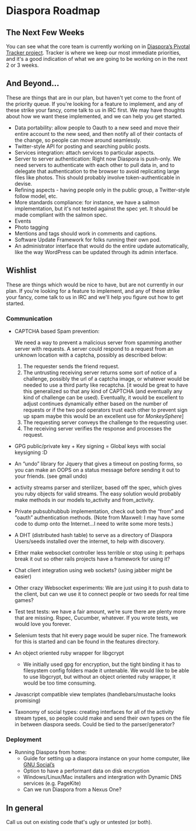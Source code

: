 # Diaspora Roadmap

## The Next Few Weeks

You can see what the core team is currently working on in <a href="http://www.pivotaltracker.com/projects/61641" target="_blank">Diaspora’s Pivotal Tracker project</a>. 
Tracker is where we keep our most immediate priorities, and it's a good indication of what we 
are going to be working on in the next 2 or 3 weeks.

## And Beyond...

These are things that are in our plan, but haven't yet come to the front of the priority queue. 
If you're looking for a feature to implement, and any of these strike your fancy, come talk to 
us in IRC first. We may have thoughts about how we want these implemented, and we can help you 
get started.

- Data portability: allow people to Oauth to a new seed and move their entire account 
to the new seed, and then notify all of their contacts of the change, so people can move 
around seamlessly.
- Twitter-style API for posting and searching public posts.
- Services integration: attach services to particular aspects.
- Server to server authentication:  Right now Diaspora is push-only.  We need servers to 
authenticate with each other to pull data in, and to delegate that authentication 
to the browser to avoid replicating large files like photos.  This should probably involve 
token-authenticable in devise.
- Refining aspects - having people only in the public group, a Twitter-style follow model, etc. 
- More standards compliance: for instance, we have a salmon implementation, but it's not tested 
against the spec yet.  It should be made compliant with the salmon spec.
- Events
- Photo tagging
- Mentions and tags should work in comments and captions.
- Software Update Framework for folks running their own pod.
- An administrator interface that would do the entire update automatically, like the way 
WordPress can be updated through its admin interface.

## Wishlist
These are things which would be nice to have, but are not currently in our plan. If you're looking
for a feature to implement, and any of these strike your fancy, come talk to us in IRC and we'll 
help you figure out how to get started. 

### Communication

- CAPTCHA based Spam prevention:

  We need a way to prevent a malicious server from spamming another server with requests.  A server could respond to a request from an unknown location with a captcha, possibly as described below:
  1. The requester sends the friend request.
  2. The untrusting receiving server returns some sort of notice of a challenge, possibly the url of a captcha image, or whatever would be needed to use a third party like recaptcha.  [it would be great to have this generalized so that any kind of CAPTCHA (and eventually any kind of challenge can be used). Eventually, it would be excellent to adjust continues dynamically either based on the number of requests or if the two pod operators trust each other to prevent sign up spam maybe this would be an excellent use for *MonkeySphere*]
  3. The requesting server conveys the challenge to the requesting user.
  4. The receiving server verifies the response and processes the request.

- GPG public/private key + Key signing = Global keys with social keysigning :D
- An “undo” library for Jquery that gives a timeout on posting forms, so you can make an OOPS 
on a status message before sending it out to your friends. (see gmail undo)
- activity streams parser and sterilizer, based off the spec, which gives you ruby objects for 
valid streams. The easy solution would probably make methods in our models to_activity and 
from_activity.
- Private pubsubhubbub implementation, check out both the “from” and “oauth” authentication methods.
(Note from Maxwell: I may have some code to dump onto the Internet...I need to write some more tests.)
- A DHT (distributed hash table) to serve as a directory of Diaspora Users/seeds installed over the 
internet, to help with discovery.
- Either make websocket controller less terrible or stop using it: perhaps break it out so other 
rails projects have a framework for using it?
- Chat client integration using web sockets? (using jabber might be easier)
- Other crazy Websocket experiments: We are just using it to push data to the client, but can we use 
it to connect people or two seeds for real time games?
- Test test tests: we have a fair amount, we’re sure there are plenty more that are missing.  Rspec, 
Cucumber, whatever.  If you wrote tests, we would love you forever.
- Selenium tests that hit every page would be super nice. The framework for this is started and can 
be found in the features directory.
- An object oriented ruby wrapper for libgcrypt
  - We initially used gpg for encryption, but the tight binding it has to filesystem config folders 
  made it untenable. We would like to be able to use libgcrypt, but without an object oriented ruby 
  wrapper, it would be too time consuming.
- Javascript compatible view templates (handlebars/mustache looks promising)
- Taxonomy of social types: creating interfaces for all of the activity stream types, so people 
could make and send their own types on the file in between diaspora seeds. Could be tied to the 
parser/generator?

### Deployment
- Running Diaspora from home:
  - Guide for setting up a diaspora instance on your home computer, like [GNU Social’s](http://foocorp.net/projects/fooplug/)
  - Option to have a performant data on disk encryption
  - Windows/Linux/Mac installers and intergration with Dynamic DNS services (e.g. PageKite)
  - Can we run Diaspora from a Nexus One?

## In general

Call us out on existing code that's ugly or untested (or both).